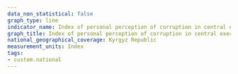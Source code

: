 ```yaml
---
data_non_statistical: false
graph_type: line
indicator_name: Index of personal perception of corruption in central executive and local self-government bodies
graph_title: Index of personal perception of corruption in central executive and local self-government bodies
national_geographical_coverage: Kyrgyz Republic
measurement_units: Index
tags:
- custom.national
---
```

